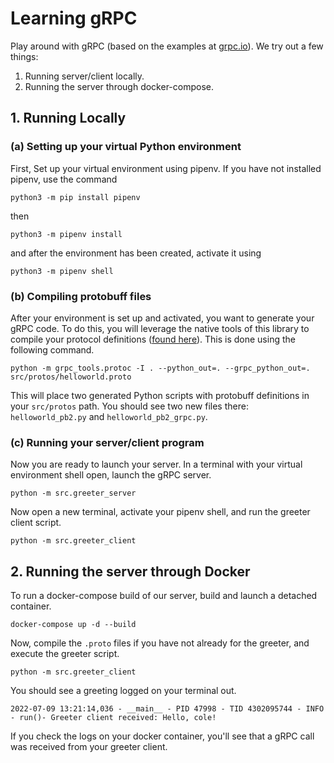 # Learning gRPC

Play around with gRPC (based on the examples at [grpc.io](https://grpc.io/docs/languages/python/quickstart/)). We try out a few things:
1. Running server/client locally.
2. Running the server through docker-compose.

## 1. Running Locally

### (a) Setting up your virtual Python environment

First, Set up your virtual environment using pipenv. If you have not installed pipenv, use the command
```
python3 -m pip install pipenv
```
then
```
python3 -m pipenv install
```
and after the environment has been created, activate it using
```
python3 -m pipenv shell
```

### (b) Compiling protobuff files

After your environment is set up and activated, you want to generate your gRPC code. To do this, you will leverage the native tools of this library to compile your protocol definitions ([found here](src/protos/helloworld.proto)). This is done using the following command.
```
python -m grpc_tools.protoc -I . --python_out=. --grpc_python_out=. src/protos/helloworld.proto
```
This will place two generated Python scripts with protobuff definitions in your `src/protos` path. You should see two new files there: `helloworld_pb2.py` and `helloworld_pb2_grpc.py`. 

### (c) Running your server/client program

Now you are ready to launch your server. In a terminal with your virtual environment shell open, launch the gRPC server.
```
python -m src.greeter_server
```
Now open a new terminal, activate your pipenv shell, and run the greeter client script.
```
python -m src.greeter_client
```

## 2. Running the server through Docker

To run a docker-compose build of our server, build and launch a detached container.
```
docker-compose up -d --build
```

Now, compile the `.proto` files if you have not already for the greeter, and execute the greeter script.
```
python -m src.greeter_client
```
You should see a greeting logged on your terminal out.
```
2022-07-09 13:21:14,036 - __main__ - PID 47998 - TID 4302095744 - INFO - run()- Greeter client received: Hello, cole!
```
If you check the logs on your docker container, you'll see that a gRPC call was received from your greeter client.
